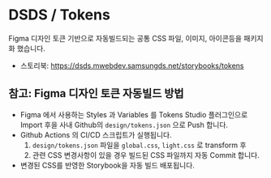 # DSDS / Tokens

Figma 디자인 토큰 기반으로 자동빌드되는 공통 CSS 파일, 이미지, 아이콘등을 패키지화 했습니다.

- 스토리북: https://dsds.mwebdev.samsungds.net/storybooks/tokens

## 참고: Figma 디자인 토큰 자동빌드 방법

- Figma 에서 사용하는 Styles 과 Variables 를 Tokens Studio 플러그인으로 Import 후을 사내 Github의 `design/tokens.json` 으로 Push 합니다.
- Github Actions 의 CI/CD 스크립트가 실행됩니다.
  1. `design/tokens.json` 파일을 `global.css`, `light.css` 로 transform 후
  2. 관련 CSS 변경사항이 있을 경우 빌드된 CSS 파일까지 자동 Commit 합니다.
- 변경된 CSS를 반영한 Storybook을 자동 빌드 배포됩니다.
